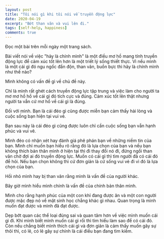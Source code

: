 ```yaml
---
layout: post
title: "Tôi nói gì khi tôi nói về truyền động lực"
date: 2020-04-19
excerpt: "Bớt than vãn và vui lên đi."
tags: [self-help, happiness]
comments: true
---
```


Đọc một bài trên mỗi ngày một trang sách.

Bài viết nói về việc "hảy là chính mình" là một điều mơ hồ mang tính truyền động lực để cảm xúc tốt lên hơn là một triết lý sống thiết thực. Vì nếu mình là một cái gì đó ngu ngốc đần độn, than vãn, buồn bực thì hãy là chính mình như thế nào?

Mình không có vấn đề gì về chủ đề này.

Chỉ là mình rất ghét cách truyền động lực tập trung và việc làm cho người ta mơ mơ hồ hồ về cái gì đó tích cực và đúng. Cảm xúc tốt lên thật nhưng người ta vẫn cứ mơ hồ về cái gì là đúng.

Đối với mình. Bạn là cái đéo gì cũng được miễn bạn cảm thấy hài lòng và cuộc sống bạn hiện tại vui vẻ.

Bạn sau này là cái đéo gì cũng được luôn chỉ cần cuộc sống bạn vẫn hạnh phúc và vui vẽ.

Mình đéo có nhận xét hay đánh giá phê phán bạn về những niềm tin của bạn. Mình chỉ muốn bạn hiểu rõ rằng đó là lựa chọn của bạn và nếu bạn không thích bản thân mình ở hiện tại thì đi thay đổi nó đi, đừng ngồi than vãn chờ đợi ai đó truyền động lực. Muốn có cái gì thì tìm người đã có cái đó để hỏi. Nếu bạn chọn không thì cứ đơn giản là cứ sống vui vẻ đi vì đó là lựa chọn của bạn.

Hồi nhỏ mình hay bị than vãn rằng mình là vấn đề của người khác.

Bây giờ mình hiểu mình chính là vấn đề của chính bản thân mình.

Mình cho rằng hạnh phúc của một con khỉ đang được ăn và một con người được mặc đẹp nó về mặt sinh học chẳng khác gì nhau. Quan trọng là mình muốn đạt được và mình đã đạt được.

Dẹp bớt quan các thể loại đúng sai và quan tâm hơn về việc mình muốn cái gì đi. Khi mình biết mình muốn cái gì rồi thì tìm hiểu làm sao để có cái đó. Còn nếu chẳng biết mình thích cái gì và đơn giản là cảm thấy muốn gây sự thôi thì, có lẽ, có lẽ gây sự chính là cái điều bạn đang tìm kiếm.
